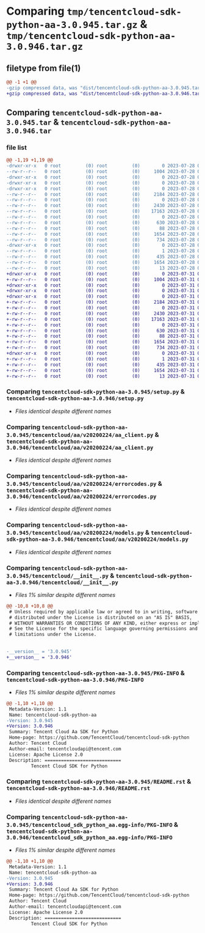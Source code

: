 # Comparing `tmp/tencentcloud-sdk-python-aa-3.0.945.tar.gz` & `tmp/tencentcloud-sdk-python-aa-3.0.946.tar.gz`

## filetype from file(1)

```diff
@@ -1 +1 @@
-gzip compressed data, was "dist/tencentcloud-sdk-python-aa-3.0.945.tar", last modified: Fri Jul 28 00:19:01 2023, max compression
+gzip compressed data, was "dist/tencentcloud-sdk-python-aa-3.0.946.tar", last modified: Mon Jul 31 00:17:45 2023, max compression
```

## Comparing `tencentcloud-sdk-python-aa-3.0.945.tar` & `tencentcloud-sdk-python-aa-3.0.946.tar`

### file list

```diff
@@ -1,19 +1,19 @@
-drwxr-xr-x   0 root         (0) root         (0)        0 2023-07-28 00:19:01.000000 tencentcloud-sdk-python-aa-3.0.945/
--rw-r--r--   0 root         (0) root         (0)     1004 2023-07-28 00:19:01.000000 tencentcloud-sdk-python-aa-3.0.945/setup.py
-drwxr-xr-x   0 root         (0) root         (0)        0 2023-07-28 00:19:01.000000 tencentcloud-sdk-python-aa-3.0.945/tencentcloud/
-drwxr-xr-x   0 root         (0) root         (0)        0 2023-07-28 00:19:01.000000 tencentcloud-sdk-python-aa-3.0.945/tencentcloud/aa/
-drwxr-xr-x   0 root         (0) root         (0)        0 2023-07-28 00:19:01.000000 tencentcloud-sdk-python-aa-3.0.945/tencentcloud/aa/v20200224/
--rw-r--r--   0 root         (0) root         (0)     2184 2023-07-28 00:19:01.000000 tencentcloud-sdk-python-aa-3.0.945/tencentcloud/aa/v20200224/aa_client.py
--rw-r--r--   0 root         (0) root         (0)        0 2023-07-28 00:19:01.000000 tencentcloud-sdk-python-aa-3.0.945/tencentcloud/aa/v20200224/__init__.py
--rw-r--r--   0 root         (0) root         (0)     2430 2023-07-28 00:19:01.000000 tencentcloud-sdk-python-aa-3.0.945/tencentcloud/aa/v20200224/errorcodes.py
--rw-r--r--   0 root         (0) root         (0)    17163 2023-07-28 00:19:01.000000 tencentcloud-sdk-python-aa-3.0.945/tencentcloud/aa/v20200224/models.py
--rw-r--r--   0 root         (0) root         (0)        0 2023-07-28 00:19:01.000000 tencentcloud-sdk-python-aa-3.0.945/tencentcloud/aa/__init__.py
--rw-r--r--   0 root         (0) root         (0)      630 2023-07-28 00:19:01.000000 tencentcloud-sdk-python-aa-3.0.945/tencentcloud/__init__.py
--rw-r--r--   0 root         (0) root         (0)       88 2023-07-28 00:19:01.000000 tencentcloud-sdk-python-aa-3.0.945/setup.cfg
--rw-r--r--   0 root         (0) root         (0)     1654 2023-07-28 00:19:01.000000 tencentcloud-sdk-python-aa-3.0.945/PKG-INFO
--rw-r--r--   0 root         (0) root         (0)      734 2023-07-28 00:19:01.000000 tencentcloud-sdk-python-aa-3.0.945/README.rst
-drwxr-xr-x   0 root         (0) root         (0)        0 2023-07-28 00:19:01.000000 tencentcloud-sdk-python-aa-3.0.945/tencentcloud_sdk_python_aa.egg-info/
--rw-r--r--   0 root         (0) root         (0)        1 2023-07-28 00:19:01.000000 tencentcloud-sdk-python-aa-3.0.945/tencentcloud_sdk_python_aa.egg-info/dependency_links.txt
--rw-r--r--   0 root         (0) root         (0)      435 2023-07-28 00:19:01.000000 tencentcloud-sdk-python-aa-3.0.945/tencentcloud_sdk_python_aa.egg-info/SOURCES.txt
--rw-r--r--   0 root         (0) root         (0)     1654 2023-07-28 00:19:01.000000 tencentcloud-sdk-python-aa-3.0.945/tencentcloud_sdk_python_aa.egg-info/PKG-INFO
--rw-r--r--   0 root         (0) root         (0)       13 2023-07-28 00:19:01.000000 tencentcloud-sdk-python-aa-3.0.945/tencentcloud_sdk_python_aa.egg-info/top_level.txt
+drwxr-xr-x   0 root         (0) root         (0)        0 2023-07-31 00:17:45.000000 tencentcloud-sdk-python-aa-3.0.946/
+-rw-r--r--   0 root         (0) root         (0)     1004 2023-07-31 00:17:45.000000 tencentcloud-sdk-python-aa-3.0.946/setup.py
+drwxr-xr-x   0 root         (0) root         (0)        0 2023-07-31 00:17:45.000000 tencentcloud-sdk-python-aa-3.0.946/tencentcloud/
+drwxr-xr-x   0 root         (0) root         (0)        0 2023-07-31 00:17:45.000000 tencentcloud-sdk-python-aa-3.0.946/tencentcloud/aa/
+drwxr-xr-x   0 root         (0) root         (0)        0 2023-07-31 00:17:45.000000 tencentcloud-sdk-python-aa-3.0.946/tencentcloud/aa/v20200224/
+-rw-r--r--   0 root         (0) root         (0)     2184 2023-07-31 00:17:45.000000 tencentcloud-sdk-python-aa-3.0.946/tencentcloud/aa/v20200224/aa_client.py
+-rw-r--r--   0 root         (0) root         (0)        0 2023-07-31 00:17:45.000000 tencentcloud-sdk-python-aa-3.0.946/tencentcloud/aa/v20200224/__init__.py
+-rw-r--r--   0 root         (0) root         (0)     2430 2023-07-31 00:17:45.000000 tencentcloud-sdk-python-aa-3.0.946/tencentcloud/aa/v20200224/errorcodes.py
+-rw-r--r--   0 root         (0) root         (0)    17163 2023-07-31 00:17:45.000000 tencentcloud-sdk-python-aa-3.0.946/tencentcloud/aa/v20200224/models.py
+-rw-r--r--   0 root         (0) root         (0)        0 2023-07-31 00:17:45.000000 tencentcloud-sdk-python-aa-3.0.946/tencentcloud/aa/__init__.py
+-rw-r--r--   0 root         (0) root         (0)      630 2023-07-31 00:17:45.000000 tencentcloud-sdk-python-aa-3.0.946/tencentcloud/__init__.py
+-rw-r--r--   0 root         (0) root         (0)       88 2023-07-31 00:17:45.000000 tencentcloud-sdk-python-aa-3.0.946/setup.cfg
+-rw-r--r--   0 root         (0) root         (0)     1654 2023-07-31 00:17:45.000000 tencentcloud-sdk-python-aa-3.0.946/PKG-INFO
+-rw-r--r--   0 root         (0) root         (0)      734 2023-07-31 00:17:45.000000 tencentcloud-sdk-python-aa-3.0.946/README.rst
+drwxr-xr-x   0 root         (0) root         (0)        0 2023-07-31 00:17:45.000000 tencentcloud-sdk-python-aa-3.0.946/tencentcloud_sdk_python_aa.egg-info/
+-rw-r--r--   0 root         (0) root         (0)        1 2023-07-31 00:17:45.000000 tencentcloud-sdk-python-aa-3.0.946/tencentcloud_sdk_python_aa.egg-info/dependency_links.txt
+-rw-r--r--   0 root         (0) root         (0)      435 2023-07-31 00:17:45.000000 tencentcloud-sdk-python-aa-3.0.946/tencentcloud_sdk_python_aa.egg-info/SOURCES.txt
+-rw-r--r--   0 root         (0) root         (0)     1654 2023-07-31 00:17:45.000000 tencentcloud-sdk-python-aa-3.0.946/tencentcloud_sdk_python_aa.egg-info/PKG-INFO
+-rw-r--r--   0 root         (0) root         (0)       13 2023-07-31 00:17:45.000000 tencentcloud-sdk-python-aa-3.0.946/tencentcloud_sdk_python_aa.egg-info/top_level.txt
```

### Comparing `tencentcloud-sdk-python-aa-3.0.945/setup.py` & `tencentcloud-sdk-python-aa-3.0.946/setup.py`

 * *Files identical despite different names*

### Comparing `tencentcloud-sdk-python-aa-3.0.945/tencentcloud/aa/v20200224/aa_client.py` & `tencentcloud-sdk-python-aa-3.0.946/tencentcloud/aa/v20200224/aa_client.py`

 * *Files identical despite different names*

### Comparing `tencentcloud-sdk-python-aa-3.0.945/tencentcloud/aa/v20200224/errorcodes.py` & `tencentcloud-sdk-python-aa-3.0.946/tencentcloud/aa/v20200224/errorcodes.py`

 * *Files identical despite different names*

### Comparing `tencentcloud-sdk-python-aa-3.0.945/tencentcloud/aa/v20200224/models.py` & `tencentcloud-sdk-python-aa-3.0.946/tencentcloud/aa/v20200224/models.py`

 * *Files identical despite different names*

### Comparing `tencentcloud-sdk-python-aa-3.0.945/tencentcloud/__init__.py` & `tencentcloud-sdk-python-aa-3.0.946/tencentcloud/__init__.py`

 * *Files 1% similar despite different names*

```diff
@@ -10,8 +10,8 @@
 # Unless required by applicable law or agreed to in writing, software
 # distributed under the License is distributed on an "AS IS" BASIS,
 # WITHOUT WARRANTIES OR CONDITIONS OF ANY KIND, either express or implied.
 # See the License for the specific language governing permissions and
 # limitations under the License.
 
 
-__version__ = '3.0.945'
+__version__ = '3.0.946'
```

### Comparing `tencentcloud-sdk-python-aa-3.0.945/PKG-INFO` & `tencentcloud-sdk-python-aa-3.0.946/PKG-INFO`

 * *Files 1% similar despite different names*

```diff
@@ -1,10 +1,10 @@
 Metadata-Version: 1.1
 Name: tencentcloud-sdk-python-aa
-Version: 3.0.945
+Version: 3.0.946
 Summary: Tencent Cloud Aa SDK for Python
 Home-page: https://github.com/TencentCloud/tencentcloud-sdk-python
 Author: Tencent Cloud
 Author-email: tencentcloudapi@tencent.com
 License: Apache License 2.0
 Description: ============================
         Tencent Cloud SDK for Python
```

### Comparing `tencentcloud-sdk-python-aa-3.0.945/README.rst` & `tencentcloud-sdk-python-aa-3.0.946/README.rst`

 * *Files identical despite different names*

### Comparing `tencentcloud-sdk-python-aa-3.0.945/tencentcloud_sdk_python_aa.egg-info/PKG-INFO` & `tencentcloud-sdk-python-aa-3.0.946/tencentcloud_sdk_python_aa.egg-info/PKG-INFO`

 * *Files 1% similar despite different names*

```diff
@@ -1,10 +1,10 @@
 Metadata-Version: 1.1
 Name: tencentcloud-sdk-python-aa
-Version: 3.0.945
+Version: 3.0.946
 Summary: Tencent Cloud Aa SDK for Python
 Home-page: https://github.com/TencentCloud/tencentcloud-sdk-python
 Author: Tencent Cloud
 Author-email: tencentcloudapi@tencent.com
 License: Apache License 2.0
 Description: ============================
         Tencent Cloud SDK for Python
```

